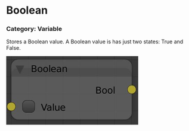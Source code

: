 # Boolean

### Category: Variable

Stores a Boolean value. A Boolean value is has just two states: True and False.

![](/assets/boolean.JPG)



